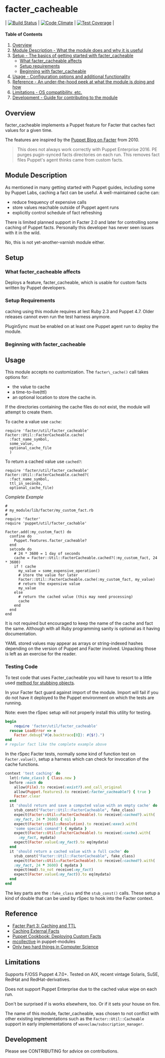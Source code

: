 # facter\_cacheable

| [![Build Status](https://travis-ci.org/waveclaw/puppet-facter_cacheable.svg?branch=master)](https://travis-ci.org/waveclaw/puppet-facter_cacheable) | [![Code Climate](https://codeclimate.com/github/waveclaw/puppet-facter_cacheable/badges/gpa.svg)](https://codeclimate.com/github/waveclaw/puppet-facter_cacheable) | [![Test Coverage](https://codeclimate.com/github/waveclaw/puppet-facter_cacheable/badges/coverage.svg)](https://codeclimate.com/github/waveclaw/puppet-facter_cacheable/coverage) |

#### Table of Contents

1. [Overview](#overview)
2. [Module Description - What the module does and why it is useful](#module-description)
3. [Setup - The basics of getting started with facter\_cacheable](#setup)
    * [What facter\_cacheable affects](#what-facter\_cacheable-affects)
    * [Setup requirements](#setup-requirements)
    * [Beginning with facter\_cacheable](#beginning-with-facter\_cacheable)
4. [Usage - Configuration options and additional functionality](#usage)
5. [Reference - An under-the-hood peek at what the module is doing and how](#reference)
5. [Limitations - OS compatibility, etc.](#limitations)
6. [Development - Guide for contributing to the module](#development)

## Overview

facter\_cacheable implements a Puppet feature for Facter that caches fact values for a given time.

The features are inspired by the [Puppet Blog on Facter](https://puppet.com/blog/facter-part-3-caching-and-ttl) from 2010.

> This does not always work correctly with Puppet Enterprise 2016.
> PE purges pugin-synced facts directories on each run.
> This removes fact files Puppet's agent thinks came from custom facts.

## Module Description

As mentioned in many getting started with Puppet guides, including some by
Puppet Labs, caching a fact can be useful.
A well-maintained cache can:
 * reduce frequency of expensive calls
 * store values reachable outside of Puppet agent runs
 * explicitly control schedule of fact refreshing


There is limited planned support in Facter 2.0 and later for controlling some
caching of Puppet facts.  Personally this developer has never seen issues with it in the wild.

No, this is not yet-another-varnish module either.

## Setup

### What facter\_cacheable affects

Deploys a feature, facter\_cacheable, which is usable for custom facts written
by Puppet developers.

### Setup Requirements

caching using this module requires at lest Ruby 2.3 and Puppet 4.7. Older releases cannot even run the test harness anymore.

PluginSync must be enabled on at least one Puppet agent run to deploy the module.

### Beginning with facter\_cacheable

## Usage

This module accepts no customization.  The `facter\_cache()` call takes options for:
 * the value to cache
 * a time-to-live(ttl)
 * an optional location to store the cache in.

If the directories containing the cache files do not exist, the module will attempt to
create them.

To cache a value use `cache`:
```
require 'facter/util/facter_cacheable'
Facter::Util::FacterCacheable.cache(
  :fact_name_symbol,
  some_value,
  optional_cache_file
  )
```

To return a cached value use `cached?`:
```
require 'facter/util/facter_cacheable'
Facter::Util::FacterCacheable.cached?(
  :fact_name_symbol,
  ttl_in_seconds,
  optional_cache_file)
```

*Complete Example*

```
#
# my_module/lib/facter/my_custom_fact.rb
#
require 'facter'
require 'puppet/util/facter_cachable'

Facter.add(:my_custom_fact) do
  confine do
    Puppet.features.facter_cacheable?
  end
  setcode do
    # 24 * 3600 = 1 day of seconds
    cache = Facter::Util::FacterCacheable.cached?(:my_custom_fact, 24 * 3600)
    if ! cache
      my_value = some_expensive_operation()
      # store the value for later
      Facter::Util::FacterCacheable.cache(:my_custom_fact, my_value)
      # return the expensive value
      my_value
    else
      # return the cached value (this may need processing)
      cache
    end
  end
end
```

It is not required but encouraged to keep the name of the cache and fact
the same. Although with all Ruby programming sanity is optional as it
having documentation.

YAML stored values may appear as arrays or string-indexed hashes depending on
the version of Puppet and Facter involved.  Unpacking those is left as an
exercise for the reader.

### Testing Code

To test code that uses Facter\_cacheable you will have to resort to a little
used [method for stubbing objects](https://github.com/rspec/rspec-mocks).

In your Facter fact guard against import of the module.  Import will fail if you
do not have it deployed to the Puppet environment on which the tests are running.

Note: even the rSpec setup will not properly install this utility for testing.

```ruby
begin
    require 'facter/util/facter_cacheable'
  rescue LoadError => e
    Facter.debug("#{e.backtrace[0]}: #{$!}.")
end
# regular fact like the complete example above
```

In the rSpec Facter tests, normally some kind of function test on
`Facter.value()`, setup a harness which can check for invocation of the cache
functions.

```ruby
context 'test caching' do
  let(:fake_class) { Class.new }
  before :each do
    allow(File).to receive(:exist?).and_call_original
    allow(Puppet.features).to receive(:facter_cacheable?) { true }
    Facter.clear
  end
  it 'should return and save a computed value with an empty cache' do
    stub_const("Facter::Util::FacterCacheable", fake_class)
    expect(Facter::Util::FacterCacheable).to receive(:cached?).with(
    :my_fact, 24 * 3600) { nil }
    expect(Facter::Util::Resolution).to receive(:exec).with(
    'some special comand') { mydata }
    expect(Facter::Util::FacterCacheable).to receive(:cache).with(
      :my_fact, mydata)
    expect(Facter.value(:my_fact).to eq(mydata)
  end
  it 'should return a cached value with a full cache' do
    stub_const("Facter::Util::FacterCacheable", fake_class)
    expect(Facter::Util::FacterCacheable).to receive(:cached?).with(
    :my_fact, 24 * 3600) { mydata }
    expect(mod).to_not receive(:my_fact)
    expect(Facter.value(:my_fact)).to eq(mydata)
  end
end
```

The key parts are the `:fake_class` and the `stub_const()` calls.  These setup
a kind of double that can be used by rSpec to hook into the Facter context.

## Reference

 * [Facter Part 3: Caching and TTL](https://puppet.com/blog/facter-part-3-caching-and-ttl)
 * [Caching External Facts](https://projects.puppetlabs.com/projects/facter/wiki/CachingExternalFacts)
 * [Puppet Cookbook: Deploying Custom Facts](http://www.puppetcookbook.com/posts/deploying-custom-facts-in-modules.html)
 * [mcollective](https://github.com/breerly/puppet-modules/blob/master/mcollective/files/plugins/facts/facter/facter.rb) in puppet-modules
 * [Only two hard things in Computer Science](http://martinfowler.com/bliki/TwoHardThings.html)

## Limitations

Supports F/OSS Puppet 4.7.0+.  Tested on AIX, recent vintage Solaris, SuSE, RedHat and RedHat-derivatives.

Does not support Puppet Enterprise due to the cached value wipe on each run.

Don't be surprised if is works elsewhere, too.  Or if it sets your house on fire.

The name of this module, facter\_cacheable, was chosen to not conflict with other
existing implementations such as the `Facter::Util::Cacheable` support in early
implementations of `waveclaw/subscription_manager`.

## Development

Please see CONTRIBUTING for advice on contributions.
